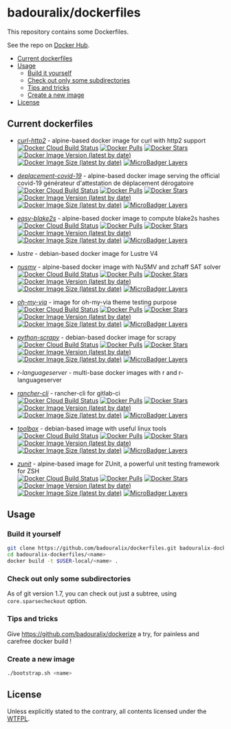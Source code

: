 # badouralix/dockerfiles

This repository contains some Dockerfiles.

See the repo on [Docker Hub](https://hub.docker.com/u/badouralix/).

- [Current dockerfiles](#current-dockerfiles)
- [Usage](#usage)
  - [Build it yourself](#build-it-yourself)
  - [Check out only some subdirectories](#check-out-only-some-subdirectories)
  - [Tips and tricks](#tips-and-tricks)
  - [Create a new image](#create-a-new-image)
- [License](#license)

## Current dockerfiles

- [*curl-http2*](https://hub.docker.com/r/badouralix/curl-http2) - alpine-based docker image for curl with http2 support \
[![Docker Cloud Build Status](https://img.shields.io/docker/cloud/build/badouralix/curl-http2?label=build&logo=docker&logoColor=white)](https://hub.docker.com/r/badouralix/curl-http2)
[![Docker Pulls](https://img.shields.io/docker/pulls/badouralix/curl-http2?label=pulls&logo=docker&logoColor=white)](https://hub.docker.com/r/badouralix/curl-http2)
[![Docker Stars](https://img.shields.io/docker/stars/badouralix/curl-http2?label=stars&logo=docker&logoColor=white)](https://hub.docker.com/r/badouralix/curl-http2)
[![Docker Image Version (latest by date)](https://img.shields.io/docker/v/badouralix/curl-http2?logo=docker&logoColor=white)](https://hub.docker.com/r/badouralix/curl-http2)
[![Docker Image Size (latest by date)](https://img.shields.io/docker/image-size/badouralix/curl-http2?label=size&logo=docker&logoColor=white)](https://hub.docker.com/r/badouralix/curl-http2)
[![MicroBadger Layers](https://img.shields.io/microbadger/layers/badouralix/curl-http2?logo=docker&logoColor=white)](https://microbadger.com/images/badouralix/curl-http2)

- [*deplacement-covid-19*](https://hub.docker.com/r/badouralix/deplacement-covid-19) - alpine-based docker image serving the official covid-19 générateur d'attestation de déplacement dérogatoire \
[![Docker Cloud Build Status](https://img.shields.io/docker/cloud/build/badouralix/deplacement-covid-19?label=build&logo=docker&logoColor=white)](https://hub.docker.com/r/badouralix/deplacement-covid-19)
[![Docker Pulls](https://img.shields.io/docker/pulls/badouralix/deplacement-covid-19?label=pulls&logo=docker&logoColor=white)](https://hub.docker.com/r/badouralix/deplacement-covid-19)
[![Docker Stars](https://img.shields.io/docker/stars/badouralix/deplacement-covid-19?label=stars&logo=docker&logoColor=white)](https://hub.docker.com/r/badouralix/deplacement-covid-19)
[![Docker Image Version (latest by date)](https://img.shields.io/docker/v/badouralix/deplacement-covid-19?logo=docker&logoColor=white)](https://hub.docker.com/r/badouralix/deplacement-covid-19)
[![Docker Image Size (latest by date)](https://img.shields.io/docker/image-size/badouralix/deplacement-covid-19?label=size&logo=docker&logoColor=white)](https://hub.docker.com/r/badouralix/deplacement-covid-19)
[![MicroBadger Layers](https://img.shields.io/microbadger/layers/badouralix/deplacement-covid-19?logo=docker&logoColor=white)](https://microbadger.com/images/badouralix/deplacement-covid-19)

- [*easy-blake2s*](https://hub.docker.com/r/badouralix/easy-blake2s) - alpine-based docker image to compute blake2s hashes \
[![Docker Cloud Build Status](https://img.shields.io/docker/cloud/build/badouralix/easy-blake2s?label=build&logo=docker&logoColor=white)](https://hub.docker.com/r/badouralix/easy-blake2s)
[![Docker Pulls](https://img.shields.io/docker/pulls/badouralix/easy-blake2s?label=pulls&logo=docker&logoColor=white)](https://hub.docker.com/r/badouralix/easy-blake2s)
[![Docker Stars](https://img.shields.io/docker/stars/badouralix/easy-blake2s?label=stars&logo=docker&logoColor=white)](https://hub.docker.com/r/badouralix/easy-blake2s)
[![Docker Image Version (latest by date)](https://img.shields.io/docker/v/badouralix/easy-blake2s?logo=docker&logoColor=white)](https://hub.docker.com/r/badouralix/easy-blake2s)
[![Docker Image Size (latest by date)](https://img.shields.io/docker/image-size/badouralix/easy-blake2s?label=size&logo=docker&logoColor=white)](https://hub.docker.com/r/badouralix/easy-blake2s)
[![MicroBadger Layers](https://img.shields.io/microbadger/layers/badouralix/easy-blake2s?logo=docker&logoColor=white)](https://microbadger.com/images/badouralix/easy-blake2s)

- *lustre* - debian-based docker image for Lustre V4

- [*nusmv*](https://hub.docker.com/r/badouralix/nusmv) - alpine-based docker image with NuSMV and zchaff SAT solver \
[![Docker Cloud Build Status](https://img.shields.io/docker/cloud/build/badouralix/nusmv?label=build&logo=docker&logoColor=white)](https://hub.docker.com/r/badouralix/nusmv)
[![Docker Pulls](https://img.shields.io/docker/pulls/badouralix/nusmv?label=pulls&logo=docker&logoColor=white)](https://hub.docker.com/r/badouralix/nusmv)
[![Docker Stars](https://img.shields.io/docker/stars/badouralix/nusmv?label=stars&logo=docker&logoColor=white)](https://hub.docker.com/r/badouralix/nusmv)
[![Docker Image Version (latest by date)](https://img.shields.io/docker/v/badouralix/nusmv?logo=docker&logoColor=white)](https://hub.docker.com/r/badouralix/nusmv)
[![Docker Image Size (latest by date)](https://img.shields.io/docker/image-size/badouralix/nusmv?label=size&logo=docker&logoColor=white)](https://hub.docker.com/r/badouralix/nusmv)
[![MicroBadger Layers](https://img.shields.io/microbadger/layers/badouralix/nusmv?logo=docker&logoColor=white)](https://microbadger.com/images/badouralix/nusmv)

- [*oh-my-via*](https://hub.docker.com/r/badouralix/oh-my-via) - image for oh-my-via theme testing purpose \
[![Docker Cloud Build Status](https://img.shields.io/docker/cloud/build/badouralix/oh-my-via?label=build&logo=docker&logoColor=white)](https://hub.docker.com/r/badouralix/oh-my-via)
[![Docker Pulls](https://img.shields.io/docker/pulls/badouralix/oh-my-via?label=pulls&logo=docker&logoColor=white)](https://hub.docker.com/r/badouralix/oh-my-via)
[![Docker Stars](https://img.shields.io/docker/stars/badouralix/oh-my-via?label=stars&logo=docker&logoColor=white)](https://hub.docker.com/r/badouralix/oh-my-via)
[![Docker Image Version (latest by date)](https://img.shields.io/docker/v/badouralix/oh-my-via?logo=docker&logoColor=white)](https://hub.docker.com/r/badouralix/oh-my-via)
[![Docker Image Size (latest by date)](https://img.shields.io/docker/image-size/badouralix/oh-my-via?label=size&logo=docker&logoColor=white)](https://hub.docker.com/r/badouralix/oh-my-via)
[![MicroBadger Layers](https://img.shields.io/microbadger/layers/badouralix/oh-my-via?logo=docker&logoColor=white)](https://microbadger.com/images/badouralix/oh-my-via)

- [*python-scrapy*](https://hub.docker.com/r/badouralix/python-scrapy) - debian-based docker image for scrapy \
[![Docker Cloud Build Status](https://img.shields.io/docker/cloud/build/badouralix/python-scrapy?label=build&logo=docker&logoColor=white)](https://hub.docker.com/r/badouralix/python-scrapy)
[![Docker Pulls](https://img.shields.io/docker/pulls/badouralix/python-scrapy?label=pulls&logo=docker&logoColor=white)](https://hub.docker.com/r/badouralix/python-scrapy)
[![Docker Stars](https://img.shields.io/docker/stars/badouralix/python-scrapy?label=stars&logo=docker&logoColor=white)](https://hub.docker.com/r/badouralix/python-scrapy)
[![Docker Image Version (latest by date)](https://img.shields.io/docker/v/badouralix/python-scrapy?logo=docker&logoColor=white)](https://hub.docker.com/r/badouralix/python-scrapy)
[![Docker Image Size (latest by date)](https://img.shields.io/docker/image-size/badouralix/python-scrapy?label=size&logo=docker&logoColor=white)](https://hub.docker.com/r/badouralix/python-scrapy)
[![MicroBadger Layers](https://img.shields.io/microbadger/layers/badouralix/python-scrapy?logo=docker&logoColor=white)](https://microbadger.com/images/badouralix/python-scrapy)

- *r-languageserver* - multi-base docker images with r and r-languageserver

- [*rancher-cli*](https://hub.docker.com/r/badouralix/rancher-cli) - rancher-cli for gitlab-ci \
[![Docker Cloud Build Status](https://img.shields.io/docker/cloud/build/badouralix/rancher-cli?label=build&logo=docker&logoColor=white)](https://hub.docker.com/r/badouralix/rancher-cli)
[![Docker Pulls](https://img.shields.io/docker/pulls/badouralix/rancher-cli?label=pulls&logo=docker&logoColor=white)](https://hub.docker.com/r/badouralix/rancher-cli)
[![Docker Stars](https://img.shields.io/docker/stars/badouralix/rancher-cli?label=stars&logo=docker&logoColor=white)](https://hub.docker.com/r/badouralix/rancher-cli)
[![Docker Image Version (latest by date)](https://img.shields.io/docker/v/badouralix/rancher-cli?logo=docker&logoColor=white)](https://hub.docker.com/r/badouralix/rancher-cli)
[![Docker Image Size (latest by date)](https://img.shields.io/docker/image-size/badouralix/rancher-cli?label=size&logo=docker&logoColor=white)](https://hub.docker.com/r/badouralix/rancher-cli)
[![MicroBadger Layers](https://img.shields.io/microbadger/layers/badouralix/rancher-cli?logo=docker&logoColor=white)](https://microbadger.com/images/badouralix/rancher-cli)

- [*toolbox*](https://hub.docker.com/r/badouralix/toolbox) - debian-based image with useful linux tools \
[![Docker Cloud Build Status](https://img.shields.io/docker/cloud/build/badouralix/toolbox?label=build&logo=docker&logoColor=white)](https://hub.docker.com/r/badouralix/toolbox)
[![Docker Pulls](https://img.shields.io/docker/pulls/badouralix/toolbox?label=pulls&logo=docker&logoColor=white)](https://hub.docker.com/r/badouralix/toolbox)
[![Docker Stars](https://img.shields.io/docker/stars/badouralix/toolbox?label=stars&logo=docker&logoColor=white)](https://hub.docker.com/r/badouralix/toolbox)
[![Docker Image Version (latest by date)](https://img.shields.io/docker/v/badouralix/toolbox?logo=docker&logoColor=white)](https://hub.docker.com/r/badouralix/toolbox)
[![Docker Image Size (latest by date)](https://img.shields.io/docker/image-size/badouralix/toolbox?label=size&logo=docker&logoColor=white)](https://hub.docker.com/r/badouralix/toolbox)
[![MicroBadger Layers](https://img.shields.io/microbadger/layers/badouralix/toolbox?logo=docker&logoColor=white)](https://microbadger.com/images/badouralix/toolbox)

- [*zunit*](https://hub.docker.com/r/badouralix/zunit) - alpine-based image for ZUnit, a powerful unit testing framework for ZSH \
[![Docker Cloud Build Status](https://img.shields.io/docker/cloud/build/badouralix/zunit?label=build&logo=docker&logoColor=white)](https://hub.docker.com/r/badouralix/zunit)
[![Docker Pulls](https://img.shields.io/docker/pulls/badouralix/zunit?label=pulls&logo=docker&logoColor=white)](https://hub.docker.com/r/badouralix/zunit)
[![Docker Stars](https://img.shields.io/docker/stars/badouralix/zunit?label=stars&logo=docker&logoColor=white)](https://hub.docker.com/r/badouralix/zunit)
[![Docker Image Version (latest by date)](https://img.shields.io/docker/v/badouralix/zunit?logo=docker&logoColor=white)](https://hub.docker.com/r/badouralix/zunit)
[![Docker Image Size (latest by date)](https://img.shields.io/docker/image-size/badouralix/zunit?label=size&logo=docker&logoColor=white)](https://hub.docker.com/r/badouralix/zunit)
[![MicroBadger Layers](https://img.shields.io/microbadger/layers/badouralix/zunit?logo=docker&logoColor=white)](https://microbadger.com/images/badouralix/zunit)

## Usage

### Build it yourself

```bash
git clone https://github.com/badouralix/dockerfiles.git badouralix-dockerfiles
cd badouralix-dockerfiles/<name>
docker build -t $USER-local/<name> .
```

### Check out only some subdirectories

As of git version 1.7, you can check out just a subtree, using `core.sparsecheckout` option.

### Tips and tricks

Give <https://github.com/badouralix/dockerize> a try, for painless and carefree docker build !

### Create a new image

```bash
./bootstrap.sh <name>
```

## License

Unless explicitly stated to the contrary, all contents licensed under the [WTFPL](LICENSE).
